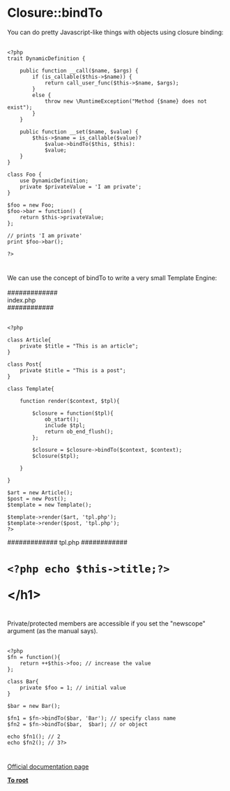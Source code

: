 # Closure::bindTo



You can do pretty Javascript-like things with objects using closure binding:<br><br>

```
<?php
trait DynamicDefinition {
    
    public function __call($name, $args) {
        if (is_callable($this->$name)) {
            return call_user_func($this->$name, $args);
        }
        else {
            throw new \RuntimeException("Method {$name} does not exist");
        }
    }
    
    public function __set($name, $value) {
        $this->$name = is_callable($value)? 
            $value->bindTo($this, $this): 
            $value;
    }
}

class Foo {
    use DynamicDefinition;
    private $privateValue = 'I am private';
}

$foo = new Foo;
$foo->bar = function() {
    return $this->privateValue;
};

// prints 'I am private'
print $foo->bar();

?>
```
  

#

We can use the concept of bindTo to write a very small Template Engine:<br><br>#############<br>index.php<br>############<br><br>

```
<?php

class Article{
    private $title = "This is an article";
}

class Post{
    private $title = "This is a post";
}

class Template{

    function render($context, $tpl){

        $closure = function($tpl){
            ob_start();
            include $tpl;
            return ob_end_flush();
        };

        $closure = $closure->bindTo($context, $context);
        $closure($tpl);

    }

}

$art = new Article();
$post = new Post();
$template = new Template();

$template->render($art, 'tpl.php');
$template->render($post, 'tpl.php');
?>
```


#############
tpl.php
############
<h1>

```
<?php echo $this->title;?>
```
&lt;/h1&gt;  

#

Private/protected members are accessible if you set the "newscope" argument (as the manual says).<br><br>

```
<?php
$fn = function(){
    return ++$this->foo; // increase the value
};

class Bar{
    private $foo = 1; // initial value
}

$bar = new Bar();

$fn1 = $fn->bindTo($bar, 'Bar'); // specify class name
$fn2 = $fn->bindTo($bar,  $bar); // or object

echo $fn1(); // 2
echo $fn2(); // 3?>
```
  

#

[Official documentation page](https://www.php.net/manual/en/closure.bindto.php)

**[To root](/README.md)**
